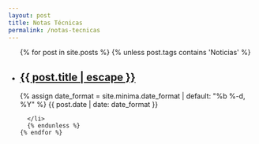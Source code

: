 ```yaml
---
layout: post
title: Notas Técnicas
permalink: /notas-tecnicas
---
```

  <ul class="post-list">
    {% for post in site.posts %}
      {% unless post.tags contains 'Noticias' %}
      <li>
        <h2>
          <a class="post-link" href="{{ post.url | relative_url }}">{{ post.title | escape }}</a>
        </h2>
        {% assign date_format = site.minima.date_format | default: "%b %-d, %Y" %}
        <span class="post-meta">{{ post.date | date: date_format }}</span>

      </li>
      {% endunless %}
    {% endfor %}
  </ul>

